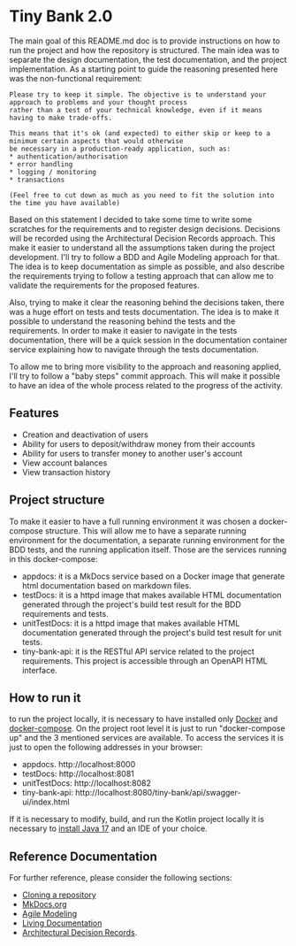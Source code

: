 # Tiny Bank 2.0

The main goal of this README.md doc is to provide instructions on how to run the project and how the repository
is structured. The main idea was to separate the design documentation, the test documentation, and the project
implementation. As a starting point to guide the reasoning presented here was the non-functional requirement:

    Please try to keep it simple. The objective is to understand your approach to problems and your thought process 
    rather than a test of your technical knowledge, even if it means having to make trade-offs.

    This means that it's ok (and expected) to either skip or keep to a minimum certain aspects that would otherwise 
    be necessary in a production-ready application, such as:
    * authentication/authorisation
    * error handling
    * logging / monitoring
    * transactions
    
    (Feel free to cut down as much as you need to fit the solution into the time you have available)

Based on this statement I decided to take some time to write some scratches for the requirements and to register 
design decisions. Decisions will be recorded using the Architectural Decision Records approach. This make it easier to 
understand all the assumptions taken during the project development. I'll try to follow a BDD and Agile Modeling 
approach for that. The idea is to keep documentation as simple as possible, and also describe the requirements trying 
to follow a testing approach that can allow me to validate the requirements for the proposed features.

Also, trying to make it clear the reasoning behind the decisions taken, there was a huge effort on tests and tests 
documentation. The idea is to make it possible to understand the reasoning behind the tests and the requirements. In 
order to make it easier to navigate in the tests documentation, there will be a quick session in the documentation 
container service explaining how to navigate through the tests documentation.

To allow me to bring more visibility to the approach and reasoning applied, I'll try to follow a "baby steps" commit 
approach. This will make it possible to have an idea of the whole process related to the progress of the activity.

## Features

 - Creation and deactivation of users
 - Ability for users to deposit/withdraw money from their accounts
 - Ability for users to transfer money to another user's account
 - View account balances
 - View transaction history

## Project structure

To make it easier to have a full running environment it was chosen a docker-compose structure. This will allow me to 
have a separate running environment for the documentation, a separate running environment for the BDD tests, and the 
running application itself. Those are the services running in this docker-compose:

 - appdocs: it is a MkDocs service based on a Docker image that generate html documentation based on markdown files.
 - testDocs: it is a httpd image that makes available HTML documentation generated through the project's build test result for the BDD requirements and tests.
 - unitTestDocs: it is a httpd image that makes available HTML documentation generated through the project's build test result for unit tests.
 - tiny-bank-api: it is the RESTful API service related to the project requirements. This project is accessible through an OpenAPI HTML interface.

## How to run it

to run the project locally, it is necessary to have installed only [Docker](https://docs.docker.com/engine/install/) and 
[docker-compose](https://docs.docker.com/compose/install/). On the project root level it is just to run "docker-compose up" 
and the 3 mentioned services are available. To access the services it is just to open the following addresses in your 
browser:

 - appdocs. http://localhost:8000
 - testDocs: http://localhost:8081
 - unitTestDocs: http://localhost:8082
 - tiny-bank-api: http://localhost:8080/tiny-bank/api/swagger-ui/index.html

If it is necessary to modify, build, and run the Kotlin project locally it is necessary to [install Java 17](https://openjdk.org/projects/jdk/17/) and an IDE of your choice.


## Reference Documentation

For further reference, please consider the following sections:

 * [Cloning a repository](https://docs.github.com/en/repositories/creating-and-managing-repositories/cloning-a-repository)
 * [MkDocs.org](https://www.mkdocs.org/)
 * [Agile Modeling](https://agilemodeling.com/)
 * [Living Documentation](https://serenity-bdd.github.io/docs/reporting/living_documentation)
 * [Architectural Decision Records](https://adr.github.io/).